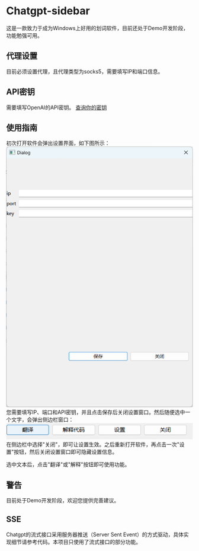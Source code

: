 # Chatgpt-sidebar

这是一款致力于成为Windows上好用的划词软件，目前还处于Demo开发阶段，功能勉强可用。

## 代理设置
目前必须设置代理，且代理类型为socks5，需要填写IP和端口信息。

## API密钥
需要填写OpenAI的API密钥。
[查询你的密钥](https://platform.openai.com/account/api-keys)

## 使用指南
初次打开软件会弹出设置界面，如下图所示：
![设置界面](./src/setting.png)
您需要填写IP、端口和API密钥，并且点击保存后关闭设置窗口。然后随便选中一个文字，会弹出侧边栏窗口：
![侧边栏](./src/line.png)
在侧边栏中选择"关闭"，即可让设置生效。之后重新打开软件，再点击一次"设置"按钮，然后关闭设置窗口即可隐藏设置信息。

选中文本后，点击"翻译"或"解释"按钮即可使用功能。

## 警告
目前处于Demo开发阶段，欢迎您提供完善建议。

## SSE
Chatgpt的流式接口采用服务器推送（Server Sent Event）的方式驱动，具体实现细节请参考代码。本项目只使用了流式接口的部分功能。
